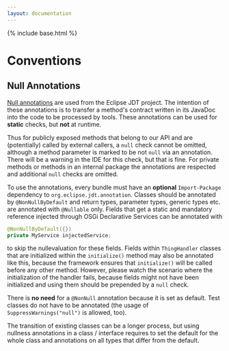 ```yaml
---
layout: documentation
---
```


{% include base.html %}

# Conventions

## Null Annotations

[Null annotations](https://wiki.eclipse.org/JDT_Core/Null_Analysis) are used from the Eclipse JDT project.
The intention of these annotations is to transfer a method's contract written in its JavaDoc into the code to be processed by tools.
These annotations can be used for **static** checks, but **not** at runtime.

Thus for publicly exposed methods that belong to our API and are (potentially) called by external callers, a `null` check cannot be omitted, although a method parameter is marked to be not `null` via an annotation.
There will be a warning in the IDE for this check, but that is fine.
For private methods or methods in an internal package the annotations are respected and additional `null` checks are omitted.

To use the annotations, every bundle must have an **optional** `Import-Package` dependency to `org.eclipse.jdt.annotation`.
Classes should be annotated by `@NonNullByDefault` and return types, parameter types, generic types etc. are annotated with `@Nullable` only.
Fields that get a static and mandatory reference injected through OSGi Declarative Services can be annotated with

```java
@NonNullByDefault({})
private MyService injectedService;
```

to skip the nullevaluation for these fields.
Fields within `ThingHandler` classes that are initialized within the `initialize()` method may also be annotated like this, because the framework ensures that `initialize()` will be called before any other method.
However, please watch the scenario where the initialization of the handler fails, because fields might not have been initialized and using them should be prepended by a `null` check.

There is **no need** for a `@NonNull` annotation because it is set as default.
Test classes do not have to be annotated (the usage of `SuppressWarnings("null")` is allowed, too).

The transition of existing classes can be a longer process, but using nullness annotations in a class / interface requires to set the default for the whole class and annotations on all types that differ from the default.
